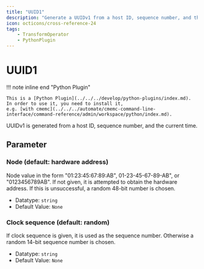 ```yaml
---
title: "UUID1"
description: "Generate a UUIDv1 from a host ID, sequence number, and the current time"
icon: octicons/cross-reference-24
tags: 
    - TransformOperator
    - PythonPlugin
---
```

# UUID1
<!-- This file was generated - DO NOT CHANGE IT MANUALLY -->

!!! note inline end "Python Plugin"

    This is a [Python Plugin](../../../develop/python-plugins/index.md).
    In order to use it, you need to install it,
    e.g. [with cmemc](../../../automate/cmemc-command-line-interface/command-reference/admin/workspace/python/index.md).


UUIDv1 is generated from a host ID, sequence number, and the current
time.



## Parameter

### Node (default: hardware address)

Node value in the form "01:23:45:67:89:AB", 01-23-45-67-89-AB", or "0123456789AB". If not given, it is attempted to obtain the hardware address. If this is unsuccessful, a random 48-bit number is chosen.

- Datatype: `string`
- Default Value: `None`



### Clock sequence (default: random)

If clock sequence is given, it is used as the sequence number. Otherwise a random 14-bit sequence number is chosen.

- Datatype: `string`
- Default Value: `None`



